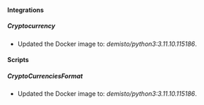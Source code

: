 
#### Integrations

##### Cryptocurrency
- Updated the Docker image to: *demisto/python3:3.11.10.115186*.




#### Scripts

##### CryptoCurrenciesFormat
- Updated the Docker image to: *demisto/python3:3.11.10.115186*.




